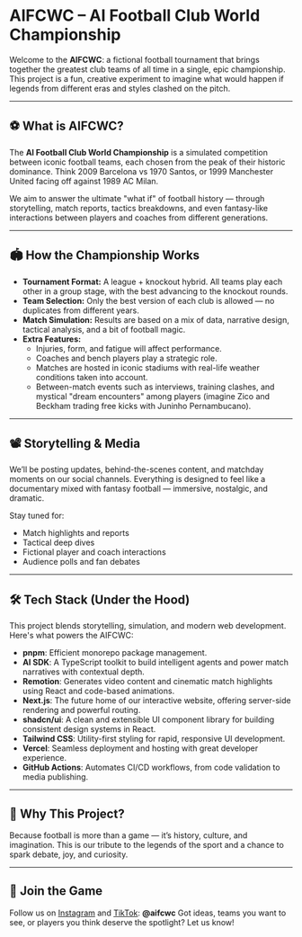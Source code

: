 # AIFCWC – AI Football Club World Championship

Welcome to the **AIFCWC**: a fictional football tournament that brings together the greatest club teams of all time in a single, epic championship. This project is a fun, creative experiment to imagine what would happen if legends from different eras and styles clashed on the pitch.

---

## ⚽ What is AIFCWC?

The **AI Football Club World Championship** is a simulated competition between iconic football teams, each chosen from the peak of their historic dominance. Think 2009 Barcelona vs 1970 Santos, or 1999 Manchester United facing off against 1989 AC Milan.

We aim to answer the ultimate "what if" of football history — through storytelling, match reports, tactics breakdowns, and even fantasy-like interactions between players and coaches from different generations.

---

## 🏟️ How the Championship Works

- **Tournament Format:** A league + knockout hybrid. All teams play each other in a group stage, with the best advancing to the knockout rounds.
- **Team Selection:** Only the best version of each club is allowed — no duplicates from different years.
- **Match Simulation:** Results are based on a mix of data, narrative design, tactical analysis, and a bit of football magic.
- **Extra Features:**
  - Injuries, form, and fatigue will affect performance.
  - Coaches and bench players play a strategic role.
  - Matches are hosted in iconic stadiums with real-life weather conditions taken into account.
  - Between-match events such as interviews, training clashes, and mystical "dream encounters" among players (imagine Zico and Beckham trading free kicks with Juninho Pernambucano).

---

## 📽️ Storytelling & Media

We’ll be posting updates, behind-the-scenes content, and matchday moments on our social channels. Everything is designed to feel like a documentary mixed with fantasy football — immersive, nostalgic, and dramatic.

Stay tuned for:

- Match highlights and reports
- Tactical deep dives
- Fictional player and coach interactions
- Audience polls and fan debates

---

## 🛠️ Tech Stack (Under the Hood)

This project blends storytelling, simulation, and modern web development. Here's what powers the AIFCWC:

- **pnpm**: Efficient monorepo package management.
- **AI SDK**: A TypeScript toolkit to build intelligent agents and power match narratives with contextual depth.
- **Remotion**: Generates video content and cinematic match highlights using React and code-based animations.
- **Next.js**: The future home of our interactive website, offering server-side rendering and powerful routing.
- **shadcn/ui**: A clean and extensible UI component library for building consistent design systems in React.
- **Tailwind CSS**: Utility-first styling for rapid, responsive UI development.
- **Vercel**: Seamless deployment and hosting with great developer experience.
- **GitHub Actions**: Automates CI/CD workflows, from code validation to media publishing.

---

## 🧠 Why This Project?

Because football is more than a game — it’s history, culture, and imagination. This is our tribute to the legends of the sport and a chance to spark debate, joy, and curiosity.

---

## 📢 Join the Game

Follow us on [Instagram](https://instagram.com/aifcwc) and [TikTok](https://tiktok.com/aifcwc): **@aifcwc**
Got ideas, teams you want to see, or players you think deserve the spotlight? Let us know!
